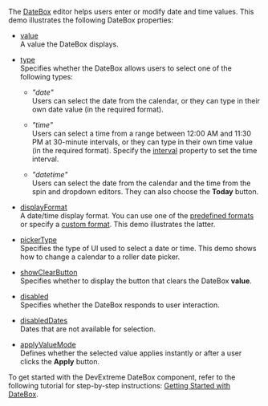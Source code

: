 The [DateBox](/Documentation/ApiReference/UI_Components/dxDateBox/) editor helps users enter or modify date and time values. This demo illustrates the following DateBox properties:

- [value](/Documentation/ApiReference/UI_Components/dxDateBox/Configuration/#value)     
A value the DateBox displays.

- [type](/Documentation/ApiReference/UI_Components/dxDateBox/Configuration/#type)       
Specifies whether the DateBox allows users to select one of the following types:

  - *"date"*    
  Users can select the date from the calendar, or they can type in their own date value (in the required format).

  - *"time"*    
  Users can select a time from a range between 12:00 AM and 11:30 PM at 30-minute intervals, or they can type in their own time value (in the required format). Specify the [interval](/Documentation/ApiReference/UI_Components/dxDateBox/Configuration/#interval) property to set the time interval.

  - *"datetime"*    
  Users can select the date from the calendar and the time from the spin and dropdown editors. They can also choose the **Today** button.

- [displayFormat](/Documentation/ApiReference/UI_Components/dxDateBox/Configuration/#displayFormat)        
A date/time display format. You can use one of the [predefined formats](/Documentation/ApiReference/Common/Object_Structures/format/#type) or specify a [custom format](/Documentation/Guide/Common/Value_Formatting/#Format_Widget_Values/Custom_Format_String). This demo illustrates the latter.

- [pickerType](/Documentation/ApiReference/UI_Components/dxDateBox/Configuration/#pickerType)        
Specifies the type of UI used to select a date or time. This demo shows how to change a calendar to a roller date picker. 

- [showClearButton](/Documentation/ApiReference/UI_Components/dxDateBox/Configuration/#showClearButton)        
Specifies whether to display the button that clears the DateBox **value**.

- [disabled](/Documentation/ApiReference/UI_Components/dxDateBox/Configuration/#disabled)        
Specifies whether the DateBox responds to user interaction.

- [disabledDates](/Documentation/ApiReference/UI_Components/dxDateBox/Configuration/#disabledDates)      
Dates that are not available for selection.

- [applyValueMode](/Documentation/ApiReference/UI_Components/dxDateBox/Configuration/#applyValueMode)     
Defines whether the selected value applies instantly or after a user clicks the **Apply** button.

To get started with the DevExtreme DateBox component, refer to the following tutorial for step-by-step instructions: [Getting Started with DateBox](/Documentation/Guide/UI_Components/DateBox/Getting_Started_with_DateBox/).